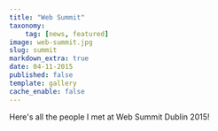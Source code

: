 ```yaml
---
title: "Web Summit"
taxonomy:
    tag: [news, featured]
image: web-summit.jpg
slug: summit
markdown_extra: true
date: 04-11-2015
published: false
template: gallery
cache_enable: false
---
```


Here's all the people I met at Web Summit Dublin 2015!
